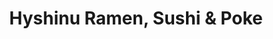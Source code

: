 ---
layout: place
title: "Hyshinu Ramen, Sushi & Poke"
permalink: /california/el-cajon/hyshinu-ramen-sushi-poke.html
stateAbbr: CA
stateName: California
cityName: El Cajon
seo:
  name: "Hyshinu Ramen, Sushi & Poke"
  type: Restaurant
  links: https://www.hyshinuramen.com/
description: "Hyshinu Ramen, Sushi & Poke serves delicious sushi in El Cajon, California. Try fresh Japanese dishes for a great dining experience. Available for takeout, delivery, lunch, and dinner."
place_id: ChIJiTBfW71b2YARzmVcjurlAkI
photos:
  - name: >-
      places/ChIJiTBfW71b2YARzmVcjurlAkI/photos/AeeoHcKmNTLzRzCBN4VnFAIirQk8sJgMctYz_whFLIskzepP4L4qIBI7L7_Fs0MvrKlimfOyZpnXF5BYalxVKCVRCPKDm5rzhdlm1o-AUyVNJ4cnQXC5r5xIRPL46Y6XEGjdi57xNZ-WtD0zDVx9i3isTHKO6KVxA-BCNNUQV32tspbEt29JYaiQerYZDJIGWdoXyHDGqIPz92ROFzT8NOzkQ5dowujoTmBzk9q-1_sOnWJOpOde7Up7wF6WSEN9c1TQ98AsZLfsgSpvL9ZGjQne1kIbFSZMUyahe5pOnUP6QgVsqgKzWoPwlP6bjJyCyJhuXf27g4XV6B5M8gvc4tsJLh7UOqetK_KW9gQCIlu9cl0qU_R_PVPVpLU1bavrEEISp3ZW00BhNImXRFf92fvtHXd7RPCEIrJLEwJ5kE3kw3XKgbjB
    widthPx: 3000
    heightPx: 4000
    authorAttributions:
      - displayName: E Bri
        uri: https://maps.google.com/maps/contrib/117529479509343496682
        photoUri: >-
          https://lh3.googleusercontent.com/a-/ALV-UjXxDqsKJzTSo_42KO7efu2zF6hxj_WYXSZZO6AgSGFV4xOeZzNk7g=s100-p-k-no-mo
    flagContentUri: >-
      https://www.google.com/local/imagery/report/?cb_client=maps_api_places.places_api&image_key=!1e10!2sCIHM0ogKEICAgIC-yJDEjAE&hl=en-US
    googleMapsUri: >-
      https://www.google.com/maps/place//data=!3m4!1e2!3m2!1sCIHM0ogKEICAgIC-yJDEjAE!2e10!4m2!3m1!1s0x80d95bbd5b5f3089:0x4202e5ea8e5c65ce
  - name: >-
      places/ChIJiTBfW71b2YARzmVcjurlAkI/photos/AeeoHcKY634lo6DddlewkPLsQmkUXKpeitHeuqlWTwDprk5qT2E6UufKRJYieppvypYotnPithmy45OLhR6ee6dnsbmwOkbWn7Ce9xyGfPXtaN8gMviEfifWpzJ1XZQQqnhXhSoYNIYvDe5e1Wy-_Zt9T4R6BfVzAWNnYTDQa_pOQo7q7WdLPDkVIP71KUPmpMIP0YmkUVbDvP_Ocppz2UsL6HhAt2G2ddd7PTzRuTBvU2C0GXAyzNhndHOC3WMsxRgAWHioUYC3jDNXkbz17U32Rg9ELNts5dUyUD5g5VTCR4AtvWYUANpGqQqZ1FarIFf6xOpWpdNBzZgzupiTqrDi-ES-C9BAwdnglLJfFdTI0GB6UXvrCLbnJrczRs6iP9Q-KTCtRnKWlJVeK1cqRF6zK0uU3LCDyM9A8GWm1U8GUI_rH3rj
    widthPx: 2560
    heightPx: 1440
    authorAttributions:
      - displayName: Tom Mascari
        uri: https://maps.google.com/maps/contrib/106301212330676248518
        photoUri: >-
          https://lh3.googleusercontent.com/a-/ALV-UjVkD8d6Mx4Hz8Do_6XDcVI-LVRbCUo2yQI7PeoxEOnqDzpOnHTA=s100-p-k-no-mo
    flagContentUri: >-
      https://www.google.com/local/imagery/report/?cb_client=maps_api_places.places_api&image_key=!1e10!2sCIHM0ogKEICAgIC43r64lgE&hl=en-US
    googleMapsUri: >-
      https://www.google.com/maps/place//data=!3m4!1e2!3m2!1sCIHM0ogKEICAgIC43r64lgE!2e10!4m2!3m1!1s0x80d95bbd5b5f3089:0x4202e5ea8e5c65ce
  - name: >-
      places/ChIJiTBfW71b2YARzmVcjurlAkI/photos/AeeoHcIkvc0MhOsaDY6FdyK8tOggL8qkGO0aBawAStf4zuhjmUS_0PylqHR7qjU4vfAqARtxvpeZHXDJBv7N8hwTTWeWIlpM0Mqor6XdkPm_5JLXaiw9Jwy4GREi_Pwu4d2RysulTD7mnRfFo93u1a_NdakMKRw4IaZAfKT4X2SRTfYI0fnlVNZmskvpSWfUMeqbMNoZk1YZQ3WVAGEXMAvLxEVtA4P1pqQhkSoHdjP4Hcc4u1kFBrEzHLD6NcPPQV5evbX22ZBpet_bVVpdDy5xcGFdu0eS6EwhMxoemHia1C43zILL5RBp_14QiR6UNPZAsfUJ6elmPf09gECN7QJiXfU0NA161UUyXMWY3nYJilMUBb91AljZqS9v_CdlhEfICEAJdzGZ52rabj8g3TXMPTmD3MnI-dA12UOb75a-os5QRDC5
    widthPx: 3600
    heightPx: 4800
    authorAttributions:
      - displayName: Ozzie Rico
        uri: https://maps.google.com/maps/contrib/105065209824529505789
        photoUri: >-
          https://lh3.googleusercontent.com/a/ACg8ocIHgAdfJj8tto-Cato73M2a3TexMQABHETHwcaR5XRWYpPt_SIM=s100-p-k-no-mo
    flagContentUri: >-
      https://www.google.com/local/imagery/report/?cb_client=maps_api_places.places_api&image_key=!1e10!2sCIHM0ogKEICAgIC3hJubmwE&hl=en-US
    googleMapsUri: >-
      https://www.google.com/maps/place//data=!3m4!1e2!3m2!1sCIHM0ogKEICAgIC3hJubmwE!2e10!4m2!3m1!1s0x80d95bbd5b5f3089:0x4202e5ea8e5c65ce
  - name: >-
      places/ChIJiTBfW71b2YARzmVcjurlAkI/photos/AeeoHcI6nw2vxkwXutU5TDo6ppPOX08LH7uVgwSrn7yMogVOC4vsFOxWf5XPI01BZLlyGw6lO1Q648ddYercNLGTt1b271TRRaowRhKPzBvpjiUlgQS_dNfo4TfzaWcgOVWM50ipEzR-h2w5Vo545LWgq9CeSrgJjXl-YNKJo_Ac0TYNMhVSFpwZVlq_2JQ25X1Z1H05OQDrgiipPPCm-8UOBXPIX6t8y_wy8B3RoQdLAFETVHkeHEk0HQQGTKPR5HuRToLg_bLUGGdQ-RKB4fkPEwU7SAQqoE1Yh5A9NYXEDilie2_aIj9P1M4WB6LuWP5L0T0IL_Lr0K48lbhOTLxmTHAb2q8vTK5ztrBMifsgbXo0ylkvUry5yHZequ2h07JIyHO5RQ3fWXDPceWlsMqghvJpz8-86SBebY4Fu5prFpRdTYQ
    widthPx: 3008
    heightPx: 4000
    authorAttributions:
      - displayName: laura s
        uri: https://maps.google.com/maps/contrib/103904384097909573810
        photoUri: >-
          https://lh3.googleusercontent.com/a-/ALV-UjVqKV49T5GnSdhpB6eaBiyM-zA5Tt22vvdzGy0rrVb6VMoUjClZ=s100-p-k-no-mo
    flagContentUri: >-
      https://www.google.com/local/imagery/report/?cb_client=maps_api_places.places_api&image_key=!1e10!2sCIHM0ogKEICAgID7jM7f9wE&hl=en-US
    googleMapsUri: >-
      https://www.google.com/maps/place//data=!3m4!1e2!3m2!1sCIHM0ogKEICAgID7jM7f9wE!2e10!4m2!3m1!1s0x80d95bbd5b5f3089:0x4202e5ea8e5c65ce
  - name: >-
      places/ChIJiTBfW71b2YARzmVcjurlAkI/photos/AeeoHcJ0w7stG_i5PMh5NIgwUET2XmdYR9SwqNk68Uw7sZBd3DYPU4Je5ibE4RFdLW9ut33TsKmvW0Jxg_OIc1XCCjnqh2jbSZQ-SQlR7vm6Mh9TAclj5nRPiR7chzrUtkXNtgrxH_J0EbJsFQAKrpkjrymW7uZsf7EWbmARGTN3K7AeuQjjBFMXf9Euruf7hpCXh2FdkQ5WMeHH2ozCUwAzxzH2Bdsuou_M8GaOoIcSKtcHVOn2ZdDevUoj2BYFgoSmgzxcnUJS-5Sjod2xkU_O9GXQaQQ9f7Y5VIHaJqWL-c9ma6STeHV4SsjgbFTvi0Gm1XhOmYC39v7klOWGsJBJ7RxEhYKqO6ufF5EE0zJAB_cHgVmbE3PgP6lMUNAj_L0oSsNcdojqdGECYhLmLT1lxEdQZIQNrlD1Y8_g9m9Qs2c
    widthPx: 3000
    heightPx: 4000
    authorAttributions:
      - displayName: Amanda Bullard
        uri: https://maps.google.com/maps/contrib/105958099705612260411
        photoUri: >-
          https://lh3.googleusercontent.com/a-/ALV-UjV0sEA5g0iN2ZF2iwjhYG66gJ2yKK5hJEohHvHMW6WJfDWsO_YFBg=s100-p-k-no-mo
    flagContentUri: >-
      https://www.google.com/local/imagery/report/?cb_client=maps_api_places.places_api&image_key=!1e10!2sCIHM0ogKEICAgICbwvGvHQ&hl=en-US
    googleMapsUri: >-
      https://www.google.com/maps/place//data=!3m4!1e2!3m2!1sCIHM0ogKEICAgICbwvGvHQ!2e10!4m2!3m1!1s0x80d95bbd5b5f3089:0x4202e5ea8e5c65ce
  - name: >-
      places/ChIJiTBfW71b2YARzmVcjurlAkI/photos/AeeoHcIpVVjFL3zyryKW-acDXNo7iBdaVK0kVV2fdB6Pbqs-9bYA-ZqV7Agl5XE6mwCNLPNaYPzhpRzigyXG8vHjl2SHo5mWe3ul62xSkbXMMbykdrSi1fe7I0msGYWdOnMYvR-iqEByK9xig4J5hfi6k3fMcH1KB__cR3p1cgE2N70jEn8_GCCI3uxrOlmtRxg427VViH81guzs-vf9uk2tDIqBMIn_lil9okG61Q2XX3eYohhe4y_NxWVKm7S88tTbnIQAYZOjKJaqR54txGBncd302vh6ocMyzyIyM7PIBtysFuNG_C3-d0BMBazTQIoqZ6PocIzwcnP7-ohfLEgv5K_-jGT-MlEFmyTFU8ltWDLmZS7OEv6z-028tBjKSOXK8kQVZYgU6Du3hghMEEppI_ma-gFrJduRs3v2UafsnnOcwo0
    widthPx: 3000
    heightPx: 4000
    authorAttributions:
      - displayName: Amanda Bullard
        uri: https://maps.google.com/maps/contrib/105958099705612260411
        photoUri: >-
          https://lh3.googleusercontent.com/a-/ALV-UjV0sEA5g0iN2ZF2iwjhYG66gJ2yKK5hJEohHvHMW6WJfDWsO_YFBg=s100-p-k-no-mo
    flagContentUri: >-
      https://www.google.com/local/imagery/report/?cb_client=maps_api_places.places_api&image_key=!1e10!2sCIHM0ogKEICAgICbwvGvnQE&hl=en-US
    googleMapsUri: >-
      https://www.google.com/maps/place//data=!3m4!1e2!3m2!1sCIHM0ogKEICAgICbwvGvnQE!2e10!4m2!3m1!1s0x80d95bbd5b5f3089:0x4202e5ea8e5c65ce
  - name: >-
      places/ChIJiTBfW71b2YARzmVcjurlAkI/photos/AeeoHcL3VpPM9Ry6cRIS5E7BuyaWajT-MuiAwE8R9eFRe8UvnTM7L750IHPN9lohR5tXOJ8dVdUNSLzYNnTHdTHTukDsZqQaqwAj07A6G7Xe_E-iXXvYgV5_-pDOP3_fylmpsfKp4t2mqKt_9DSVhOCOtRNmLw699bQaiZGRG9eLqAnEf2XDyJVHUgQEalZy9suPBbIsiyAL9oOsow6ZOuGOABY4yoYS0CTSu-Z3HIdqkrPfTJq3I_J1Ie9bwpVyqVrIk7VWIze9TgIsHoMIOcIFIxZXzcHNpqPr-h4GS-fJvXj8fMD0-hOz7xpr-kocxQWiwbrZOC-yhN3cU_qCUWGqjqcqyjQP0NyNJwuWWPp5neW3EGNeB6b-3wimHOPGiY-A-M4mmBliJhpu-_yCJKeCJggXAEPItfEnZRSyeL31FRvEc7Q_
    widthPx: 4032
    heightPx: 2268
    authorAttributions:
      - displayName: Patricia Winters
        uri: https://maps.google.com/maps/contrib/112184419897665003337
        photoUri: >-
          https://lh3.googleusercontent.com/a-/ALV-UjXDGF060bg2fNrB9TwjVprh4ClnsbIiRKzYcc08oLusuiDA8zI6=s100-p-k-no-mo
    flagContentUri: >-
      https://www.google.com/local/imagery/report/?cb_client=maps_api_places.places_api&image_key=!1e10!2sCIHM0ogKEICAgIDhjJuWkwE&hl=en-US
    googleMapsUri: >-
      https://www.google.com/maps/place//data=!3m4!1e2!3m2!1sCIHM0ogKEICAgIDhjJuWkwE!2e10!4m2!3m1!1s0x80d95bbd5b5f3089:0x4202e5ea8e5c65ce
  - name: >-
      places/ChIJiTBfW71b2YARzmVcjurlAkI/photos/AeeoHcL3UfUkoAvLTIJLjmdOKpePHMTjge6bS0OkxT4XQ83rxp5u3NvOAxIpyLKmLKQYZ9O5u9Hi6XiQm6Hr_9zA21tZS_wFbNeUOb8FEt02Czp0QiegrzLzpq44u45yMGNaiFIgu3VG81T-J5fKvqE7oA2nsXykUWZ4Q0_3F0XxVOVaElla0_l1d1j3DCJQAWF-NnTfMA31SJcOCBAF143iX81JUYvVryhF-JVFjDKd7BdA9H539LPb_DEusz1wSbA-wSf9cCG4urparZG4bwn5X6rbVucQDihAAj7wwbXD4FBpNXSh32vqXu2e9CzBIznpcnoR4OORThHh1OQlj3c9eZPQ7l-gMDYlHe2Cvm9h6A_zS0rreXh97lm07sijV9LCmwy354MSWsXNWcckZWOm7Co5u9Pti6OJ9rifTr4W7TAZ4g
    widthPx: 3000
    heightPx: 4000
    authorAttributions:
      - displayName: esthela garza
        uri: https://maps.google.com/maps/contrib/115546062439195073205
        photoUri: >-
          https://lh3.googleusercontent.com/a/ACg8ocK3L8dgN5N46zOHH-AW8CYwUhJucidfIpN88fYePT_y7OreUg=s100-p-k-no-mo
    flagContentUri: >-
      https://www.google.com/local/imagery/report/?cb_client=maps_api_places.places_api&image_key=!1e10!2sCIHM0ogKEICAgIC_q9TDEQ&hl=en-US
    googleMapsUri: >-
      https://www.google.com/maps/place//data=!3m4!1e2!3m2!1sCIHM0ogKEICAgIC_q9TDEQ!2e10!4m2!3m1!1s0x80d95bbd5b5f3089:0x4202e5ea8e5c65ce
  - name: >-
      places/ChIJiTBfW71b2YARzmVcjurlAkI/photos/AeeoHcI81jBzyd4D2WPEE1FQq2uFbrDIFxovhnQG69Idq8M0wcH6IkHyZizT_leteP5Mr1UF4EKHkg8scVTICIT70wB_-wm31gVdocbSAnh0QkjLWJTUzicbkokDhvH8SbCskxW3Oq6GBtvHJEfj4Q84ItnoLdreNmmtOj5JZK1MDKDps8XAgBmGkzKL0Ax60ACyFcNVB6h55ajSIqt39qhd08TaOAMiA3eetIiYE762eGIvdELs3Cu64aiTKttSMwi573fjj_-UniyYGxEtX_gDA4-rrY3cxaWvrSqSLQr3av9Ya6C89O4jiHElYeLECCIX3tx8tclh8A2vAdON3UAURk8YwNEqAILudO3NgW3Sa9I_DMXnnimRHnjNQI_vIOrLA5y2I_-7B_ICCsryupazw2oYfPdY2QzOLj2iH0mHO0MghMVR
    widthPx: 3024
    heightPx: 4032
    authorAttributions:
      - displayName: Leslie Luna
        uri: https://maps.google.com/maps/contrib/106659291355498701045
        photoUri: >-
          https://lh3.googleusercontent.com/a-/ALV-UjXzHRTArEuB8FYRaGjCPdbKCAvmnY_rWADu6xS_aquOASpwGCPs=s100-p-k-no-mo
    flagContentUri: >-
      https://www.google.com/local/imagery/report/?cb_client=maps_api_places.places_api&image_key=!1e10!2sCIHM0ogKEICAgIC_8dCHjgE&hl=en-US
    googleMapsUri: >-
      https://www.google.com/maps/place//data=!3m4!1e2!3m2!1sCIHM0ogKEICAgIC_8dCHjgE!2e10!4m2!3m1!1s0x80d95bbd5b5f3089:0x4202e5ea8e5c65ce
  - name: >-
      places/ChIJiTBfW71b2YARzmVcjurlAkI/photos/AeeoHcJRROF-PBR429Q4mWpD5B_SAHzHm1stxWCXMUXLv-HYxKFrykdQiRtBLKPbk_zBqcOBvLqQu3JkMyHwifpPcZYS7RAv93R5f-frdAtWW79zuc6DLfln2OyNUeIm0fbUjeWlwHwOhjCBhXa9q4SUJmflHMuQ5Hjl18Zu0l88AFOz9bUexCDn4TZitSvi08kZT9uZ24gNeNaXLOGlkoU8tlPEgHFgO6xrMZ6XmBAUfk_0WgQsZuzI9qe0RLwOL2eyX9p_ZM1YMA1YqS24DmmG0WH-WIzq19mtNuUurfp8WdiGwgCCQ5fm2CXaaHSUVUmFxJGvVmP6Oow-BGS8O2ojdx9kXhUyiv8f5YfB1vvZBcpUSoLglLePE_16R-KOb_axEFt1PFY3ddLoHywiYzZX6krcjtw4JWmUi2O0csmhBvEl6aAL
    widthPx: 3000
    heightPx: 4000
    authorAttributions:
      - displayName: esthela garza
        uri: https://maps.google.com/maps/contrib/115546062439195073205
        photoUri: >-
          https://lh3.googleusercontent.com/a/ACg8ocK3L8dgN5N46zOHH-AW8CYwUhJucidfIpN88fYePT_y7OreUg=s100-p-k-no-mo
    flagContentUri: >-
      https://www.google.com/local/imagery/report/?cb_client=maps_api_places.places_api&image_key=!1e10!2sCIHM0ogKEICAgIC_q9TD4QE&hl=en-US
    googleMapsUri: >-
      https://www.google.com/maps/place//data=!3m4!1e2!3m2!1sCIHM0ogKEICAgIC_q9TD4QE!2e10!4m2!3m1!1s0x80d95bbd5b5f3089:0x4202e5ea8e5c65ce
address: 2959 Jamacha Rd suite b, El Cajon, CA 92019, USA
street: 2959 Jamacha Rd suite b
city: El Cajon
state: CA
zip: '92019'
country: USA
neighborhood: null
latitude: '32.737598'
longitude: '-116.940121'
accessibility_options:
  wheelchairAccessibleParking: true
  wheelchairAccessibleEntrance: true
  wheelchairAccessibleRestroom: true
  wheelchairAccessibleSeating: true
business_status: OPERATIONAL
name: Hyshinu Ramen, Sushi & Poke
google_maps_links:
  directionsUri: >-
    https://www.google.com/maps/dir//''/data=!4m7!4m6!1m1!4e2!1m2!1m1!1s0x80d95bbd5b5f3089:0x4202e5ea8e5c65ce!3e0
  placeUri: https://maps.google.com/?cid=4756616952030193102
  writeAReviewUri: >-
    https://www.google.com/maps/place//data=!4m3!3m2!1s0x80d95bbd5b5f3089:0x4202e5ea8e5c65ce!12e1
  reviewsUri: >-
    https://www.google.com/maps/place//data=!4m4!3m3!1s0x80d95bbd5b5f3089:0x4202e5ea8e5c65ce!9m1!1b1
  photosUri: >-
    https://www.google.com/maps/place//data=!4m3!3m2!1s0x80d95bbd5b5f3089:0x4202e5ea8e5c65ce!10e5
primary_type: Restaurant
opening_hours:
  regular: null
  current: null
secondary_opening_hours:
  regular:
    weekdayDescriptions: null
    type: null
  current:
    weekdayDescriptions: null
    type: null
phone: (619) 255-1142
price_level: PRICE_LEVEL_MODERATE
price_range: $10 &ndash; $20
rating: '4.2'
rating_count: 0
website: https://www.hyshinuramen.com/
reviews:
  - name: >-
      places/ChIJiTBfW71b2YARzmVcjurlAkI/reviews/ChZDSUhNMG9nS0VJQ0FnSUNid3ZHdkxREAE
    relativePublishTimeDescription: 8 months ago
    rating: 3
    text:
      text: >-
        Food was okay but not great. Got a 1/2 ahi and salmon poke bowl. The
        rice was over cooked and chewy but, not inedible. The tempera was not
        fried long enough because you could taste the batter and slightly gooey.
        Fiance had pork belly ramen, which again was okay. The broth was good,
        but the noodles were chewy. The pork was grilled and thrown in, no
        flavor or seasonings to it. Just tough and bland. Sushi avocado was the
        only thing that was as expected. But the experience of it all was not
        geat by the fruit flies constantly flying around our food. Service was
        fine because you pay first and refilled our waters. But all in all would
        only go if in the area.
      languageCode: en
    originalText:
      text: >-
        Food was okay but not great. Got a 1/2 ahi and salmon poke bowl. The
        rice was over cooked and chewy but, not inedible. The tempera was not
        fried long enough because you could taste the batter and slightly gooey.
        Fiance had pork belly ramen, which again was okay. The broth was good,
        but the noodles were chewy. The pork was grilled and thrown in, no
        flavor or seasonings to it. Just tough and bland. Sushi avocado was the
        only thing that was as expected. But the experience of it all was not
        geat by the fruit flies constantly flying around our food. Service was
        fine because you pay first and refilled our waters. But all in all would
        only go if in the area.
      languageCode: en
    authorAttribution:
      displayName: Amanda Bullard
      uri: https://www.google.com/maps/contrib/105958099705612260411/reviews
      photoUri: >-
        https://lh3.googleusercontent.com/a-/ALV-UjV0sEA5g0iN2ZF2iwjhYG66gJ2yKK5hJEohHvHMW6WJfDWsO_YFBg=s128-c0x00000000-cc-rp-mo-ba2
    publishTime: '2024-07-25T00:09:32.826291Z'
    flagContentUri: >-
      https://www.google.com/local/review/rap/report?postId=ChZDSUhNMG9nS0VJQ0FnSUNid3ZHdkxREAE&d=17924085&t=1
    googleMapsUri: >-
      https://www.google.com/maps/reviews/data=!4m6!14m5!1m4!2m3!1sChZDSUhNMG9nS0VJQ0FnSUNid3ZHdkxREAE!2m1!1s0x80d95bbd5b5f3089:0x4202e5ea8e5c65ce
  - name: >-
      places/ChIJiTBfW71b2YARzmVcjurlAkI/reviews/ChZDSUhNMG9nS0VJQ0FnSUNfOGRDSGRnEAE
    relativePublishTimeDescription: 2 months ago
    rating: 1
    text:
      text: >-
        I’m literally still at the restaurant, with my food in front of me, and
        I felt it was important enough to write this review in real-time. The
        food here was actually TERRIBLE. I got the “spicy” ramen and I was told
        it was a 10 on the heat level and it was nowhere near that. The ramen
        tasted like buttered noodles in the sense that it had no flavor
        whatsoever. We ordered an appetizer and didn’t even get share plates at
        the table. My boyfriend got two different rolls and both were super
        bland. I couldn’t stomach the ramen so I will not be eating it at all.
        Would never return here again. Two rolls, one order of gyoza, and one
        ramen came out to $75 and I felt that I was cheated.
      languageCode: en
    originalText:
      text: >-
        I’m literally still at the restaurant, with my food in front of me, and
        I felt it was important enough to write this review in real-time. The
        food here was actually TERRIBLE. I got the “spicy” ramen and I was told
        it was a 10 on the heat level and it was nowhere near that. The ramen
        tasted like buttered noodles in the sense that it had no flavor
        whatsoever. We ordered an appetizer and didn’t even get share plates at
        the table. My boyfriend got two different rolls and both were super
        bland. I couldn’t stomach the ramen so I will not be eating it at all.
        Would never return here again. Two rolls, one order of gyoza, and one
        ramen came out to $75 and I felt that I was cheated.
      languageCode: en
    authorAttribution:
      displayName: Leslie Luna
      uri: https://www.google.com/maps/contrib/106659291355498701045/reviews
      photoUri: >-
        https://lh3.googleusercontent.com/a-/ALV-UjXzHRTArEuB8FYRaGjCPdbKCAvmnY_rWADu6xS_aquOASpwGCPs=s128-c0x00000000-cc-rp-mo
    publishTime: '2025-01-17T02:50:49.365060Z'
    flagContentUri: >-
      https://www.google.com/local/review/rap/report?postId=ChZDSUhNMG9nS0VJQ0FnSUNfOGRDSGRnEAE&d=17924085&t=1
    googleMapsUri: >-
      https://www.google.com/maps/reviews/data=!4m6!14m5!1m4!2m3!1sChZDSUhNMG9nS0VJQ0FnSUNfOGRDSGRnEAE!2m1!1s0x80d95bbd5b5f3089:0x4202e5ea8e5c65ce
  - name: >-
      places/ChIJiTBfW71b2YARzmVcjurlAkI/reviews/ChdDSUhNMG9nS0VJQ0FnSUNSaTQ3Y3h3RRAB
    relativePublishTimeDescription: 2 years ago
    rating: 5
    text:
      text: >-
        My daughter and I went out to eat her and it was epic!! The Ramen was so
        flavorful and amazing.  The staff was helpful and accommodating when an
        item got mixed up.

        Can't wait to eat here again!!!

        The only thing negative, is I wish they had a soda fountain instead of
        canned soda, but all around amazing.
      languageCode: en
    originalText:
      text: >-
        My daughter and I went out to eat her and it was epic!! The Ramen was so
        flavorful and amazing.  The staff was helpful and accommodating when an
        item got mixed up.

        Can't wait to eat here again!!!

        The only thing negative, is I wish they had a soda fountain instead of
        canned soda, but all around amazing.
      languageCode: en
    authorAttribution:
      displayName: Melissa Michelle
      uri: https://www.google.com/maps/contrib/101904459063450130343/reviews
      photoUri: >-
        https://lh3.googleusercontent.com/a-/ALV-UjW8TBF-XgPVFB8pAqttYP9c5DCHBn9cLwE7euEVN8bmcp6SYS8b2g=s128-c0x00000000-cc-rp-mo-ba2
    publishTime: '2023-04-10T16:12:08.483218Z'
    flagContentUri: >-
      https://www.google.com/local/review/rap/report?postId=ChdDSUhNMG9nS0VJQ0FnSUNSaTQ3Y3h3RRAB&d=17924085&t=1
    googleMapsUri: >-
      https://www.google.com/maps/reviews/data=!4m6!14m5!1m4!2m3!1sChdDSUhNMG9nS0VJQ0FnSUNSaTQ3Y3h3RRAB!2m1!1s0x80d95bbd5b5f3089:0x4202e5ea8e5c65ce
  - name: >-
      places/ChIJiTBfW71b2YARzmVcjurlAkI/reviews/ChdDSUhNMG9nS0VJQ0FnTURnckt1ZzR3RRAB
    relativePublishTimeDescription: a month ago
    rating: 2
    text:
      text: >-
        Food was just ok. If you know ramen at all, you will not enjoy this
        place. They could have had a bad day but had 2 different ramens, and the
        flavor profile was not there at all.  Shrimp was greasy and soft, not
        crunchy for being tempura. Didn't even finish either bowl.

        Servers were very nice. Food was served fast.
      languageCode: en
    originalText:
      text: >-
        Food was just ok. If you know ramen at all, you will not enjoy this
        place. They could have had a bad day but had 2 different ramens, and the
        flavor profile was not there at all.  Shrimp was greasy and soft, not
        crunchy for being tempura. Didn't even finish either bowl.

        Servers were very nice. Food was served fast.
      languageCode: en
    authorAttribution:
      displayName: paul sawyer
      uri: https://www.google.com/maps/contrib/101709652470846914527/reviews
      photoUri: >-
        https://lh3.googleusercontent.com/a/ACg8ocLT0ZjF_K9tQE40Udw6EJHXtbq6XHgZ0Hz7jhxG3lg6dQ0Ckw=s128-c0x00000000-cc-rp-mo-ba3
    publishTime: '2025-02-23T02:32:35.261136Z'
    flagContentUri: >-
      https://www.google.com/local/review/rap/report?postId=ChdDSUhNMG9nS0VJQ0FnTURnckt1ZzR3RRAB&d=17924085&t=1
    googleMapsUri: >-
      https://www.google.com/maps/reviews/data=!4m6!14m5!1m4!2m3!1sChdDSUhNMG9nS0VJQ0FnTURnckt1ZzR3RRAB!2m1!1s0x80d95bbd5b5f3089:0x4202e5ea8e5c65ce
  - name: >-
      places/ChIJiTBfW71b2YARzmVcjurlAkI/reviews/ChdDSUhNMG9nS0VJQ0FnSURGcG9QNTB3RRAB
    relativePublishTimeDescription: a year ago
    rating: 3
    text:
      text: >-
        I had a combo Dalmon & Tuna Poke bowl. It was OK. The fish tasted just
        OK, not the freshest but OK.  You pay first then find a seat and they'll
        bring your food to you.   Service was basically only the food delivery, 
        was never checked on so it's basically a fast food place where you can
        dine in.  I don't understand fast food places set up for tips at initial
        purchase time,  like this one was.  Tipping for service should be after
        the service was performed, like at most restaurants.
      languageCode: en
    originalText:
      text: >-
        I had a combo Dalmon & Tuna Poke bowl. It was OK. The fish tasted just
        OK, not the freshest but OK.  You pay first then find a seat and they'll
        bring your food to you.   Service was basically only the food delivery, 
        was never checked on so it's basically a fast food place where you can
        dine in.  I don't understand fast food places set up for tips at initial
        purchase time,  like this one was.  Tipping for service should be after
        the service was performed, like at most restaurants.
      languageCode: en
    authorAttribution:
      displayName: Frank Chaco
      uri: https://www.google.com/maps/contrib/106223432910288371968/reviews
      photoUri: >-
        https://lh3.googleusercontent.com/a-/ALV-UjXqVBY72BGUjhSX0-2J4IDZxg4RY24Y_kcvQSFvJcZgmWE69r9x=s128-c0x00000000-cc-rp-mo-ba6
    publishTime: '2023-11-06T21:20:11.682882Z'
    flagContentUri: >-
      https://www.google.com/local/review/rap/report?postId=ChdDSUhNMG9nS0VJQ0FnSURGcG9QNTB3RRAB&d=17924085&t=1
    googleMapsUri: >-
      https://www.google.com/maps/reviews/data=!4m6!14m5!1m4!2m3!1sChdDSUhNMG9nS0VJQ0FnSURGcG9QNTB3RRAB!2m1!1s0x80d95bbd5b5f3089:0x4202e5ea8e5c65ce
parking_options:
  freeParkingLot: true
  freeStreetParking: true
  valetParking: false
payment_options:
  acceptsCreditCards: true
  acceptsDebitCards: true
  acceptsCashOnly: false
  acceptsNfc: true
allow_dogs: null
curbside_pickup: false
delivery: true
dine_in: true
good_for_children: true
good_for_groups: null
good_for_sports: false
live_music: false
menu_for_children: true
outdoor_seating: true
reservable: true
restroom: true
serves_beer: true
serves_breakfast: null
serves_brunch: true
serves_cocktails: false
serves_coffee: false
serves_dinner: true
serves_dessert: null
serves_lunch: true
serves_vegetarian_food: true
serves_wine: true
takeout: true
update_category: essentials
summary: null

---